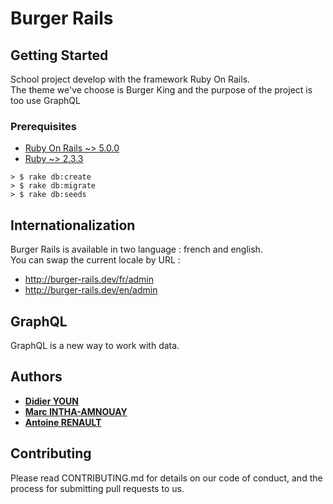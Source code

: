 # Burger Rails

## Getting Started
School project develop with the framework Ruby On Rails.<br>
The theme we've choose is Burger King and the purpose of the project is too use GraphQL

### Prerequisites
+ [Ruby On Rails ~> 5.0.0](http://guides.rubyonrails.org/5_0_release_notes.html)
+ [Ruby ~> 2.3.3](https://www.ruby-lang.org/fr/downloads/) 

```shell
> $ rake db:create
> $ rake db:migrate
> $ rake db:seeds
```
## Internationalization
Burger Rails is available in two language : french and english. <br>
You can swap the current locale by URL : 
+ http://burger-rails.dev/fr/admin
+ http://burger-rails.dev/en/admin

## GraphQL 
GraphQL is a new way to work with data. 

## Authors
- [**Didier YOUN**](https://github.com/DidYoun) 
- [**Marc INTHA-AMNOUAY**](https://github.com/MarcInthaamnouay) 
- [**Antoine RENAULT**](https://github.com/Aktanee) 

## Contributing
Please read CONTRIBUTING.md for details on our code of conduct, and the process for submitting pull requests to us.
